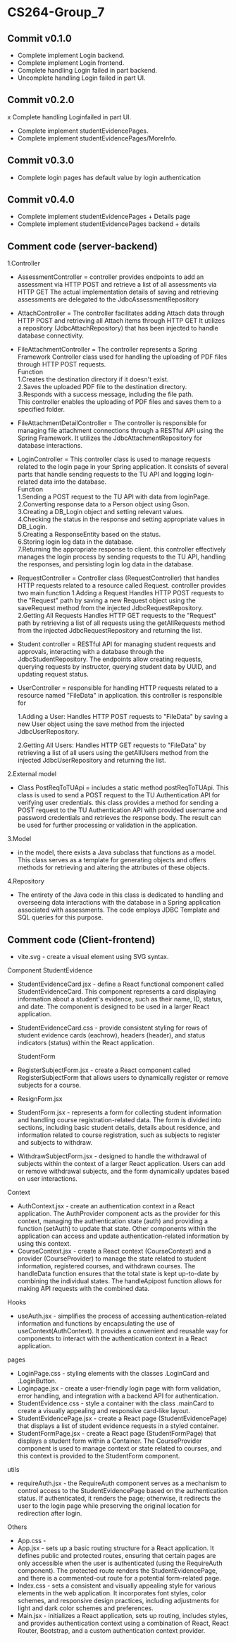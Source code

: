 # CS264-Group_7
## Commit v0.1.0
- Complete implement Login backend.
- Complete implement Login frontend.
- Complete handling Login failed in part backend.
- Uncomplete handling Login failed in part UI.

## Commit v0.2.0
x Complete handling Loginfailed in part UI.
- Complete implement studentEvidencePages.
- Complete implement studentEvidencePages/MoreInfo.

## Commit v0.3.0
- Complete login pages has default value by login authentication

## Commit v0.4.0
- Complete implement studentEvidencePages + Details page 
- Complete implement studentEvidencePages backend + details

## Comment code (server-backend)       
    
1.Controller
- AssessmentController = controller provides endpoints to add an assessment via HTTP POST and retrieve a list of all assessments via HTTP GET The actual implementation details of saving and retrieving assessments are delegated to the JdbcAssessmentRepository

- AttachController = The controller facilitates adding Attach data through HTTP POST and retrieving all Attach items through HTTP GET It utilizes a repository (JdbcAttachRepository) that has been injected to handle database connectivity.
  
- FileAttachmentController = The controller represents a Spring Framework Controller class used for handling the uploading of PDF files through HTTP POST requests.   
Function    
1.Creates the destination directory if it doesn't exist.   
2.Saves the uploaded PDF file to the destination directory.   
3.Responds with a success message, including the file path.   
This controller enables the uploading of PDF files and saves them to a specified folder.

- FileAttachmentDetailController = The controller is responsible for managing file attachment connections through a RESTful API using the Spring Framework. It utilizes the JdbcAttachmentRepository for database interactions. 

- LoginController = This controller class is used to manage requests related to the login page in your Spring application. It consists of several parts that handle sending requests to the TU API and logging login-related data into the database.                  
Function                     
1.Sending a POST request to the TU API with data from loginPage.         
2.Converting response data to a Person object using Gson.          
3.Creating a DB_Login object and setting relevant values.     
4.Checking the status in the response and setting appropriate values in DB_Login.  
5.Creating a ResponseEntity based on the status.  
6.Storing login log data in the database.  
7.Returning the appropriate response to client.
this controller effectively manages the login process by sending requests to the TU API, handling the responses, and persisting login log data in the database.

 -  RequestController = Controller class (RequestController) that handles HTTP requests related to a resource called Request.
controller provides two main function
1.Adding a Request
Handles HTTP POST requests to the "Request" path by saving a new Request object using the saveRequest method from the injected JdbcRequestRepository.
2.Getting All Requests
Handles HTTP GET requests to the "Request" path by retrieving a list of all requests using the getAllRequests method from the injected JdbcRequestRepository and returning the list.

- Student controller =  RESTful API for managing student requests and approvals, interacting with a database through the JdbcStudentRepository. The endpoints allow creating requests, querying requests by instructor, querying student data by UUID, and updating request status.

- UserController = responsible for handling HTTP requests related to a resource named "FileData" in application.
this controller is responsible for
			
	1.Adding a User:
Handles HTTP POST requests to "FileData" by saving a new User object using the save method from the injected JdbcUserRepository.
			
	2.Getting All Users:
Handles HTTP GET requests to "FileData" by retrieving a list of all users using the getAllUsers method from the injected JdbcUserRepository and returning the list.

2.External model
- Class PostReqToTUApi = includes a static method postReqToTUApi. This class is used to send a POST request to the TU Authentication API  for verifying user credentials. this class provides a method for sending a POST request to the TU Authentication API with provided username and password credentials and retrieves the response body. The result can be used for further processing or validation in the application.
  
3.Model
- in the model, there exists a Java subclass that functions as a model. This class serves as a template for generating objects and offers methods for retrieving and altering the attributes of these objects.

4.Repository
- The entirety of the Java code in this class is dedicated to handling and overseeing data interactions with the database in a Spring application associated with assessments. The code employs JDBC Template and SQL queries for this purpose.

## Comment code (Client-frontend)
- vite.svg - create a visual element using SVG syntax.

Component
	StudentEvidence
- StudentEvidenceCard.jsx - define a React functional component called StudentEvidenceCard. This component represents a card displaying information about a student's evidence, such as their name, ID, status, and date. The component is designed to be used in a larger React application.
- StudentEvidenceCard.css - provide consistent styling for rows of student evidence cards (eachrow), headers (header), and status indicators (status) within the React application.

  StudentForm
- RegisterSubjectForm.jsx - create a React component called RegisterSubjectForm that allows users to dynamically register or remove subjects for a course.
- ResignForm.jsx
- StudentForm.jsx - represents a form for collecting student information and handling course registration-related data. The form is divided into sections, including basic student details, details about residence, and information related to course registration, such as subjects to register and subjects to withdraw.
- WithdrawSubjectForm.jsx - designed to handle the withdrawal of subjects within the context of a larger React application. Users can add or remove withdrawal subjects, and the form dynamically updates based on user interactions.

Context
- AuthContext.jsx - create an authentication context in a React application. The AuthProvider component acts as the provider for this context, managing the authentication state (auth) and providing a function (setAuth) to update that state. Other components within the application can access and update authentication-related information by using this context.
- CourseContext.jsx  - create a React context (CourseContext) and a provider (CourseProvider) to manage the state related to student information, registered courses, and withdrawn courses. The handleData function ensures that the total state is kept up-to-date by combining the individual states. The handleApipost function allows for making API requests with the combined data.

Hooks
- useAuth.jsx - simplifies the process of accessing authentication-related information and functions by encapsulating the use of useContext(AuthContext). It provides a convenient and reusable way for components to interact with the authentication context in a React application.


pages
- LoginPage.css - styling elements with the classes .LoginCard and .LoginButton.
- Loginpage.jsx - create a user-friendly login page with form validation, error handling, and integration with a backend API for authentication.
- StudentEvidence.css - style a container with the class .mainCard to create a visually appealing and responsive card-like layout.
- StudentEvidencePage.jsx - create a React page (StudentEvidencePage) that displays a list of student evidence requests in a styled container.
- StudentFormPage.jsx - create a React page (StudentFormPage) that displays a student form within a Container. The CourseProvider component is used to manage context or state related to courses, and this context is provided to the StudentForm component.

utils
- requireAuth.jsx - the RequireAuth component serves as a mechanism to control access to the StudentEvidencePage based on the authentication status. If authenticated, it renders the page; otherwise, it redirects the user to the login page while preserving the original location for redirection after login.

Others
- App.css -
- App.jsx - sets up a basic routing structure for a React application. It defines public and protected routes, ensuring that certain pages are only accessible when the user is authenticated (using the RequireAuth component). The protected route renders the StudentEvidencePage, and there is a commented-out route for a potential form-related page.
- Index.css - sets a consistent and visually appealing style for various elements in the web application. It incorporates font styles, color schemes, and responsive design practices, including adjustments for light and dark color schemes and preferences.
- Main.jsx - initializes a React application, sets up routing, includes styles, and provides authentication context using a combination of React, React Router, Bootstrap, and a custom authentication context provider.
